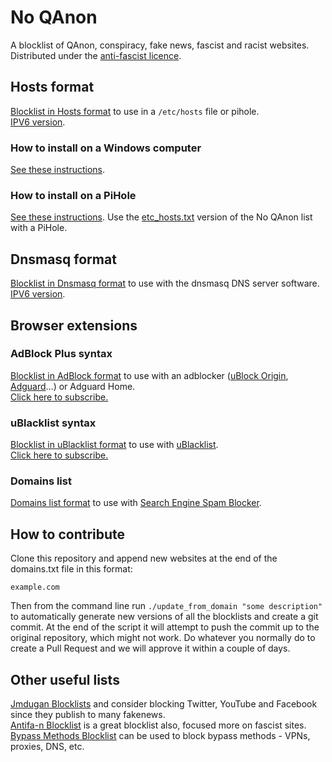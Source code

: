 # No QAnon
A blocklist of QAnon, conspiracy, fake news, fascist and racist websites.\
Distributed under the [anti-fascist licence](https://github.com/rimu/no-qanon/blob/master/LICENSE.txt).

## Hosts format

[Blocklist in Hosts format](https://raw.githubusercontent.com/rimu/no-qanon/master/etc_hosts.txt) to use in a `/etc/hosts` file or pihole.\
[IPV6 version](https://raw.githubusercontent.com/rimu/no-qanon/master/etc_hosts.txt.ipv6).

### How to install on a Windows computer
[See these instructions](https://github.com/yui-konnu/qanon-block-guide).

### How to install on a PiHole
[See these instructions](https://www.reddit.com/r/QAnonCasualties/comments/wekhem/how_to_use_pihole_to_block_q_related_websites/). Use the [etc_hosts.txt](https://raw.githubusercontent.com/rimu/no-qanon/master/etc_hosts.txt) version of the No QAnon list with a PiHole.

## Dnsmasq format

[Blocklist in Dnsmasq format](https://raw.githubusercontent.com/rimu/no-qanon/master/dnsmasq_hosts.txt) to use with the dnsmasq DNS server software.\
[IPV6 version](https://raw.githubusercontent.com/rimu/no-qanon/master/dnsmasq_hosts.txt.ipv6).

## Browser extensions

### AdBlock Plus syntax
[Blocklist in AdBlock format](https://raw.githubusercontent.com/rimu/no-qanon/master/adblock.txt) to use with an adblocker ([uBlock Origin](https://ublockorigin.com), [Adguard](https://adguard.com)…) or Adguard Home.\
[Click here to subscribe.](https://subscribe.adblockplus.org/?location=https://raw.githubusercontent.com/rimu/no-qanon/master/adblock.txt)

### uBlacklist syntax
[Blocklist in uBlacklist format](https://raw.githubusercontent.com/rimu/no-qanon/master/ublacklist.txt) to use with [uBlacklist](https://github.com/iorate/ublacklist).\
[Click here to subscribe.](https://iorate.github.io/ublacklist/subscribe?name={urlEncode(name)}&url=https://raw.githubusercontent.com/rimu/no-qanon/master/ublacklist.txt)

### Domains list
[Domains list format](https://raw.githubusercontent.com/rimu/no-qanon/master/domains.txt) to use with [Search Engine Spam Blocker](https://github.com/no-cmyk/Search-Engine-Spam-Blocker).

## How to contribute
Clone this repository and append new websites at the end of the domains.txt file in this format:

`example.com`

Then from the command line run `./update_from_domain "some description"` to automatically generate new versions of all the blocklists and create a git commit. At the end of the script it will attempt to push the commit up to the original repository, which might not work. Do whatever you normally do to create a Pull Request and we will approve it within a couple of days.

## Other useful lists

[Jmdugan Blocklists](https://github.com/jmdugan/blocklists/tree/master/corporations) and consider blocking Twitter, YouTube and Facebook since they publish to many fakenews.\
[Antifa-n Blocklist](https://github.com/antifa-n/pihole/blob/master/blocklist.txt) is a great blocklist also, focused more on fascist sites.\
[Bypass Methods Blocklist](https://github.com/nextdns/metadata/blob/master/parentalcontrol/bypass-methods) can be used to block bypass methods - VPNs, proxies, DNS, etc.
